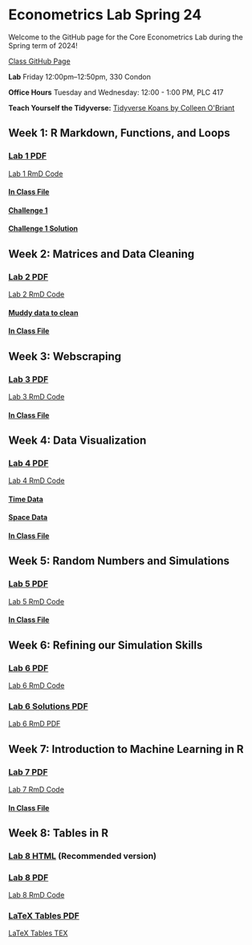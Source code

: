 # Econometrics Lab Spring 24

Welcome to the GitHub page for the Core Econometrics Lab during the Spring term of 2024!

[Class GitHub Page](https://github.com/edrubin/EC607S24)

**Lab** Friday 12:00pm–12:50pm, 330 Condon

**Office Hours** Tuesday and Wednesday: 12:00 - 1:00 PM, PLC 417

**Teach Yourself the Tidyverse:** [Tidyverse Koans by Colleen O'Briant](https://github.com/cobriant/tidyverse_koans)

## Week 1: R Markdown, Functions, and Loops

### [Lab 1 PDF](https://github.com/ojetton/Econometrics_Lab_Spring_24/blob/main/lab_1.pdf)

[Lab 1 RmD Code](https://github.com/ojetton/Econometrics_Lab_Spring_24/blob/main/lab_1.Rmd)

#### [In Class File](https://github.com/ojetton/Econometrics_Lab_Spring_24/blob/main/lab_1_inclass.html)

#### [Challenge 1](https://github.com/ojetton/Econometrics_Lab_Spring_24/blob/main/challenge_1.pdf)

#### [Challenge 1 Solution](https://github.com/ojetton/Econometrics_Lab_Spring_24/blob/main/challenge_1_ans.pdf)


## Week 2: Matrices and Data Cleaning

### [Lab 2 PDF](https://github.com/ojetton/Econometrics_Lab_Spring_24/blob/main/lab_2.pdf)

[Lab 2 RmD Code](https://github.com/ojetton/Econometrics_Lab_Spring_24/blob/main/lab_2.Rmd)

#### [Muddy data to clean](https://raw.githubusercontent.com/ojetton/Econometrics_Lab_Spring_24/main/muddy_data)

#### [In Class File](https://github.com/ojetton/Econometrics_Lab_Spring_24/blob/main/lab_2_inclass.html)


## Week 3: Webscraping

### [Lab 3 PDF](https://github.com/ojetton/Econometrics_Lab_Spring_24/blob/main/lab_3.pdf)

[Lab 3 RmD Code](https://github.com/ojetton/Econometrics_Lab_Spring_24/blob/main/lab_3.Rmd)
 
#### [In Class File](https://github.com/ojetton/Econometrics_Lab_Spring_24/blob/main/lab_3_inclass.html)


## Week 4: Data Visualization


### [Lab 4 PDF](https://github.com/ojetton/Econometrics_Lab_Spring_24/blob/main/lab_4.pdf)

[Lab 4 RmD Code](https://github.com/ojetton/Econometrics_Lab_Spring_24/blob/main/lab_4.Rmd)

#### [Time Data](https://raw.githubusercontent.com/ojetton/Econometrics_Lab_Spring_24/main/time_data)

#### [Space Data](https://raw.githubusercontent.com/ojetton/Econometrics_Lab_Spring_24/main/space_data)

#### [In Class File](https://github.com/ojetton/Econometrics_Lab_Spring_24/blob/main/lab_4_inclass.html)


## Week 5: Random Numbers and Simulations

### [Lab 5 PDF](https://github.com/ojetton/Econometrics_Lab_Spring_24/blob/main/lab_5.pdf)

[Lab 5 RmD Code](https://github.com/ojetton/Econometrics_Lab_Spring_24/blob/main/lab_5.Rmd)

#### [In Class File](https://github.com/ojetton/Econometrics_Lab_Spring_24/blob/main/lab_5_inclass.html)


## Week 6: Refining our Simulation Skills

### [Lab 6 PDF](https://github.com/ojetton/Econometrics_Lab_Spring_24/blob/main/lab_6.pdf)

[Lab 6 RmD Code](https://github.com/ojetton/Econometrics_Lab_Spring_24/blob/main/lab_6.Rmd)

### [Lab 6 Solutions PDF](https://github.com/ojetton/Econometrics_Lab_Spring_24/blob/main/lab_6_solutions.pdf)

[Lab 6 RmD PDF](https://github.com/ojetton/Econometrics_Lab_Spring_24/blob/main/lab_6_solutions.RmD)

## Week 7: Introduction to Machine Learning in R

### [Lab 7 PDF](https://github.com/ojetton/Econometrics_Lab_Spring_24/blob/main/lab_7.pdf)

[Lab 7 RmD Code](https://github.com/ojetton/Econometrics_Lab_Spring_24/blob/main/lab_7.Rmd)

#### [In Class File](https://github.com/ojetton/Econometrics_Lab_Spring_24/blob/main/lab_7_inclass.html)



## Week 8: Tables in R

### [Lab 8 HTML](https://github.com/ojetton/Econometrics_Lab_Spring_24/blob/main/lab_8.html) (Recommended version)

### [Lab 8 PDF](https://github.com/ojetton/Econometrics_Lab_Spring_24/blob/main/lab_8.pdf)

[Lab 8 RmD Code](https://github.com/ojetton/Econometrics_Lab_Spring_24/blob/main/lab_8.Rmd)

### [LaTeX Tables PDF](https://github.com/ojetton/Econometrics_Lab_Spring_24/blob/main/latex_tables_lab_8.pdf)

[LaTeX Tables TEX](https://github.com/ojetton/Econometrics_Lab_Spring_24/blob/main/latex_tables_lab_8.tex)

